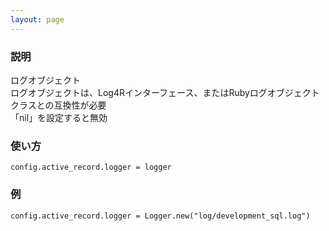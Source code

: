 ```yaml
---
layout: page
---
```


### 説明

ログオブジェクト  
ログオブジェクトは、Log4Rインターフェース、またはRubyログオブジェクトクラスとの互換性が必要  
「nil」を設定すると無効

### 使い方

    config.active_record.logger = logger

### 例

    config.active_record.logger = Logger.new("log/development_sql.log")
